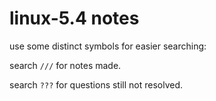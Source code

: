 # linux-5.4 notes
use some distinct symbols for easier searching:

search `///` for notes made.

search `???` for questions still not resolved.
